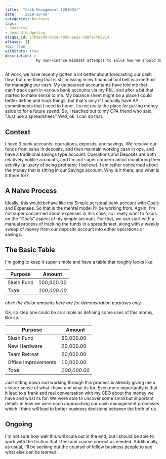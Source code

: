```yaml
---
title:  "Cash Management (2019Q4)"
date:   '2019-10-06'
categories: business
tags:
- business
- beyond budgeting
disqus_id: 27b9830d-052e-485b-ae22-588fe7f65814
aliases: []
toc: true
withStats: true
description: >
              My non-Finance mindset attempts to solve how we should manage our cash
---
```


At work, we have recently gotten a lot better about forecasting our cash flow, but one thing that is still missing in my financial tool belt is a method for managing our cash. My outsourced accountants have told me that I can't track cash in various bank accounts via my P&L, and after a bit that started to make sense to me. My balance sheet might be a place I could better define and track things, but that's only if I actually have AP commitments that I need to honor. Its not really the place for pulling money aside to for a future spend. So, I reached out to my CPA friend who said, "Just use a spreadsheet." Well, ok, I can do that.

## Context

I have 3 bank accounts: operations, deposits, and savings. We receive our funds from sales in deposits, and then maintain working cash in ops, and have a traditional savings type account. Operations and Deposits are both relatively volitile accounts, and I'm not super concern about monitoring their activity (a luxery of being profitable I believe). I am rather concerned about the money that is sitting in our Savings account. Why is it there, and what is it there for?

## A Naive Process

Ideally, this would behave like my [Simple](https://simple.com) personal bank account with Goals and Expenses. So that is the mental model I'll be working from. Again, I'm not super concerned about expenses in this case, so I really want to focus on the "Goals" aspect of my simple account. For that, we can start with a manual process of tracking the funds in a spreadsheet, along with a weekly sweep of money from our deposits account into either operations or savings.

## The Basic Table

 I'm going to keep it super simple and have a table that roughly looks like:

| Purpose    |   Amount     |
|------------|--------------|
| Slush Fund |  100,000.00  |
| _Total_    | _100,000.00_ |

_obvi: the dollar amounts here are for demonstration purposes only_

Ok, so step one could be as simple as defining some uses of this money, like so.

| Purpose             |   Amount     |
|---------------------|--------------|
| Slush Fund          |   50,000.00  |
| New Hardware        |   20,000.00  |
| Team Retreat        |   20,000.00  |
| Office Improvements |   10,000.00  |
| _Total_             | _100,000.00_ |

Just sitting down and working through this process is already giving me a clearer sense of what I have and what its for. Even more importantly is that it lead to a frank and real conversation with my CEO about the money we have and what its for. We were able to uncover some small but important details in how we were each approaching our cash management processes which I think will lead to better business decisions between the both of us.

## Ongoing

I'm not sure how well this will scale out in the end, but I should be able to work with the friction that I feel and course correct as needed. Additionally, as usual, I'll be seeking out the counsel of fellow business people to see what else can be learned.
